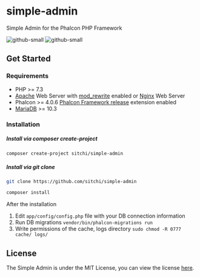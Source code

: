 # simple-admin
Simple Admin for the Phalcon PHP Framework

![github-small](https://sitchi.dev/sa4.png)
![github-small](https://sitchi.dev/sa3.png)

## Get Started

### Requirements

* PHP >= 7.3
* [Apache][1] Web Server with [mod_rewrite][2] enabled or [Nginx][3] Web Server
* Phalcon >= 4.0.6 [Phalcon Framework release][4] extension enabled
* [MariaDB][5] >= 10.3

### Installation

##### Install via composer create-project

```bash
composer create-project sitchi/simple-admin
```

##### Install via git clone

```bash
git clone https://github.com/sitchi/simple-admin

composer install
```

After the installation

1. Edit `app/config/config.php` file with your DB connection information
2. Run DB migrations `vendor/bin/phalcon-migrations run`
3. Write permissions of the cache, logs directory `sudo chmod -R 0777 cache/ logs/`

## License

The Simple Admin is under the MIT License, you can view the license [here](https://github.com/sitchi/simple-admin/blob/master/LICENSE).

[1]: http://httpd.apache.org/
[2]: http://httpd.apache.org/docs/current/mod/mod_rewrite.html
[3]: http://nginx.org/
[4]: https://github.com/phalcon/cphalcon/releases
[5]: https://mariadb.org/